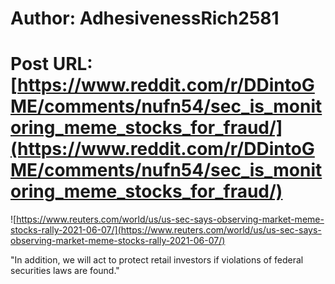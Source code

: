 # Author: AdhesivenessRich2581
# Post URL: [https://www.reddit.com/r/DDintoGME/comments/nufn54/sec_is_monitoring_meme_stocks_for_fraud/](https://www.reddit.com/r/DDintoGME/comments/nufn54/sec_is_monitoring_meme_stocks_for_fraud/)


![https://www.reuters.com/world/us/us-sec-says-observing-market-meme-stocks-rally-2021-06-07/](https://www.reuters.com/world/us/us-sec-says-observing-market-meme-stocks-rally-2021-06-07/)  


"In addition, we will act to protect retail investors if violations of federal securities laws are found."